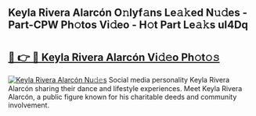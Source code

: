## Keyla Rivera Alarcón O𝚗lyf𝚊ns Le𝚊𝚔ed N𝚞𝚍es - Part-CPW Ph𝚘tos Vi𝚍eo - H𝚘t Part Le𝚊𝚔s uI4Dq

# <h2><a href="http://hf0est.feru.top/?c=Keyla+Rivera+Alarc%c3%b3n">🔗 👉 🔴 Keyla Rivera Alarcón Vi𝚍𝚎o Ph𝚘t𝚘𝚜</a></h2>

[![Keyla Rivera Alarcón Nu𝚍𝚎s](https://i.imgur.com/0TWrTi3.gif)](http://hf0est.feru.top/?c=Keyla+Rivera+Alarc%c3%b3n)
Social media personality Keyla Rivera Alarcón sharing their dance and lifestyle experiences. Meet Keyla Rivera Alarcón, a public figure known for his charitable deeds and community involvement. 
